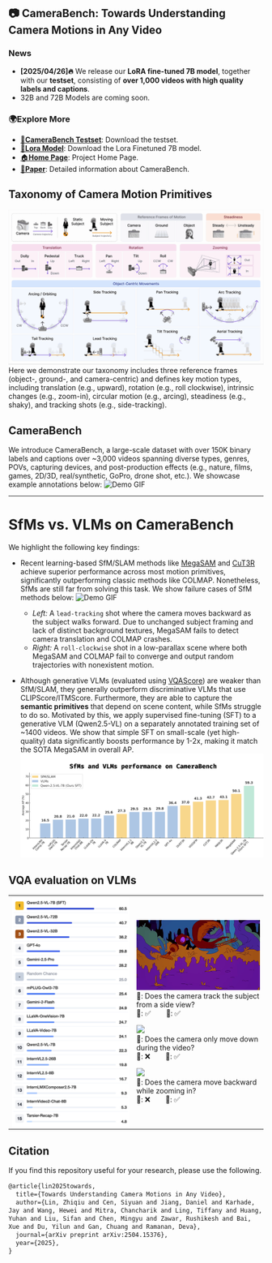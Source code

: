 ## 📷 **CameraBench: Towards Understanding Camera Motions in Any Video**  

### News
- **[2025/04/26]🔥** We release our **LoRA fine-tuned 7B model**, together with our **testset**, consisting of **over 1,000 videos with high quality labels and captions**.
- 32B and 72B Models are coming soon.

### 🌍Explore More
- [🤗**CameraBench Testset**](https://huggingface.co/datasets/syCen/CameraBench): Download the testset.
- [🚀**Lora Model**](): Download the Lora Finetuned 7B model.
- [🏠**Home Page**](https://linzhiqiu.github.io/papers/camerabench/): Project Home Page.
- [📖**Paper**](https://arxiv.org/abs/2504.15376): Detailed information about CameraBench.

## Taxonomy of Camera Motion Primitives

![Demo GIF](./images/3.gif)
Here we demonstrate our taxonomy includes three reference frames (object-, ground-, and camera-centric) and defines key motion types, including translation (e.g., upward), rotation (e.g., roll clockwise), intrinsic changes (e.g., zoom-in), circular motion (e.g., arcing), steadiness (e.g., shaky), and tracking shots (e.g., side-tracking).


## CameraBench

We introduce CameraBench, a large-scale dataset with over 150K binary labels and captions over ~3,000 videos spanning diverse types, genres, POVs, capturing devices, and post-production effects (e.g., nature, films, games, 2D/3D, real/synthetic, GoPro, drone shot, etc.). We showcase example annotations below:
![Demo GIF](./images/4.gif)

---

# SfMs vs. VLMs on CameraBench
We highlight the following key findings:

- Recent learning-based SfM/SLAM methods like [MegaSAM](https://arxiv.org/abs/2412.04463) and [CuT3R](https://cut3r.github.io/) achieve superior performance across most motion primitives, significantly outperforming classic methods like COLMAP. Nonetheless, SfMs are still far from solving this task. We show failure cases of SfM methods below:
![Demo GIF](./images/5.gif)
  - *Left:* A `lead-tracking` shot where the camera moves backward as the subject walks forward. Due to unchanged subject framing and lack of distinct background textures, MegaSAM fails to detect camera translation and COLMAP crashes. 
  - *Right:* A `roll-clockwise` shot in a low-parallax scene where both MegaSAM and COLMAP fail to converge and output random trajectories with nonexistent motion.

- Although generative VLMs (evaluated using [VQAScore](https://linzhiqiu.github.io/papers/vqascore/)) are weaker than SfM/SLAM, they generally outperform discriminative VLMs that use CLIPScore/ITMScore. Furthermore, they are able to capture the **semantic primitives** that depend on scene content, while SfMs struggle to do so. Motivated by this, we apply supervised fine-tuning (SFT) to a generative VLM (Qwen2.5-VL) on a separately annotated training set of ~1400 videos. We show that simple SFT on small-scale (yet high-quality) data significantly boosts performance by 1-2x, making it match the SOTA MegaSAM in overall AP.
![Demo GIF](./images/sfm_vs_vlm.jpg)

## VQA evaluation on VLMs

<table>
  <tr>
    <td>
    <div style="display: flex; flex-direction: column; gap: 1em;">
      <img src="./images/VQA-Leaderboard.png" width="440">
     </div>
    </td>
    <td>
      <div style="display: flex; flex-direction: column; gap: 1em;">
        <div>        
          <img src="./images/8-1.gif" width="405"><br>
          🤔: Does the camera track the subject from a side view? <br>
          🤖: ✅  &nbsp;&nbsp;&nbsp;&nbsp;&nbsp;&nbsp; 🙋: ✅
        </div>
        <div>
          <img src="./images/8-2.gif" width="405"><br>
          🤔: Does the camera only move down during the video? <br>
          🤖: ❌  &nbsp;&nbsp;&nbsp;&nbsp;&nbsp;&nbsp; 🙋: ✅
        </div>
        <div>
          <img src="./images/8-3.gif" width="405"><br>
          🤔: Does the camera move backward while zooming in? <br>
          🤖: ❌  &nbsp;&nbsp;&nbsp;&nbsp;&nbsp;&nbsp; 🙋: ✅
        </div>
      </div>
    </td>
  </tr>
</table>


## Citation

If you find this repository useful for your research, please use the following.
```
@article{lin2025towards,
  title={Towards Understanding Camera Motions in Any Video},
  author={Lin, Zhiqiu and Cen, Siyuan and Jiang, Daniel and Karhade, Jay and Wang, Hewei and Mitra, Chancharik and Ling, Tiffany and Huang, Yuhan and Liu, Sifan and Chen, Mingyu and Zawar, Rushikesh and Bai, Xue and Du, Yilun and Gan, Chuang and Ramanan, Deva},
  journal={arXiv preprint arXiv:2504.15376},
  year={2025},
}
```
